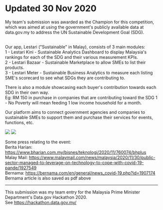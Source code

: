 # Updated 30 Nov 2020
 My team's submission was awarded as the Champion for this competition, which was aimed at using the government's publicly available data at data.gov.my to address the UN Sustainable Development Goal (SDG). <br><br>
 
Our app, Lestari ("Sustainable" in Malay), consists of 3 main modules:
<br>1 - Lestari Kini -  Sustainable Analytics Dashboard to display Malaysia's rankings for each of the SDG and their various measurement KPIs.
<br>2 - Lestari Bazaar - Sustainable Marketplace to allow SMEs to list their products. 
<br>3 - Lestari Meter - Sustainable Business Analytics to measure each listing SME's scorecard to see what SDGs they are contributing to.

There is also a module showcasing each buyer's contribution towards each SDG in their own way. 
<br>Eg: RM 150 in purchase in companies that are contributing toward the SDG 1 - No Poverty will mean feeding 1 low income household for a month.

Our platform aims to connect government agencies and companies to sustainable SMEs to support them and purchase their services for events, functions, etc. 
 
 <img src ='https://github.com/Lenardlim/lestari/blob/master/MAMPU%20Hackathon.png'> 
 <img src ='https://github.com/Lenardlim/lestari_2020/blob/master/lestari%20image.jpg'>
 
Some press relating to the event:<br>
Berita Harian: https://www.bharian.com.my/bisnes/teknologi/2020/11/760074/bhplus <br>
Malay Mail: https://www.malaymail.com/news/malaysia/2020/11/30/public-sector-managed-to-leverage-on-technology-to-cope-with-covid-19-pande/1927549<br>
Bernama: https://bernama.com/en/general/news_covid-19.php?id=1907174<br>
Bernama article is also saved as pdf above
 


---

This submission was my team entry for the Malaysia Prime Minister Department's Data.gov Hackathon 2020. 
<br>See https://hackathon.data.gov.my/
